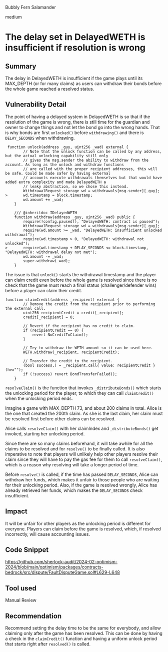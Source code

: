 Bubbly Fern Salamander

medium

# The delay set in DelayedWETH is insufficient if resolution is wrong

## Summary

The delay in DelayedWETH is insufficient if the game plays until its MAX_DEPTH (or for many claims) as users can withdraw their bonds before the whole game reached a resolved status.

## Vulnerability Detail

The point of having a delayed system in DelayedWETH is so that if the resolution of the game is wrong, there is still time for the guardian and owner to change things and not let the bond go into the wrong hands. That is why bonds are first `unlocked()` before `withdrawing()` and there is `DELAY_SECONDS` when withdrawing.

```solidity
 function unlock(address _guy, uint256 _wad) external {
        // Note that the unlock function can be called by any address, but the actual unlocking capability still only
        // gives the msg.sender the ability to withdraw from the account. As long as the unlock and withdraw functions
        // are called with the proper recipient addresses, this will be safe. Could be made safer by having external
        // accounts execute withdrawals themselves but that would have added extra complexity and made DelayedWETH a
        // leaky abstraction, so we chose this instead.
        WithdrawalRequest storage wd = withdrawals[msg.sender][_guy];
>       wd.timestamp = block.timestamp;
        wd.amount += _wad;
    }

    /// @inheritdoc IDelayedWETH
    function withdraw(address _guy, uint256 _wad) public {
        require(!config.paused(), "DelayedWETH: contract is paused");
        WithdrawalRequest storage wd = withdrawals[msg.sender][_guy];
        require(wd.amount >= _wad, "DelayedWETH: insufficient unlocked withdrawal");
        require(wd.timestamp > 0, "DelayedWETH: withdrawal not unlocked");
>       require(wd.timestamp + DELAY_SECONDS <= block.timestamp, "DelayedWETH: withdrawal delay not met");
        wd.amount -= _wad;
        super.withdraw(_wad);
    }
```

The issue is that `unlock()` starts the withdrawal timestamp and the player can claim credit even before the whole game is resolved since there is no check that the game must reach a final status (challenger/defender wins) before a player can claim their credit.

```solidity
function claimCredit(address _recipient) external {
        // Remove the credit from the recipient prior to performing the external call.
        uint256 recipientCredit = credit[_recipient];
        credit[_recipient] = 0;

        // Revert if the recipient has no credit to claim.
        if (recipientCredit == 0) {
            revert NoCreditToClaim();
        }

        // Try to withdraw the WETH amount so it can be used here.
        WETH.withdraw(_recipient, recipientCredit);

        // Transfer the credit to the recipient.
        (bool success,) = _recipient.call{ value: recipientCredit }(hex"");
        if (!success) revert BondTransferFailed();
    }
```

`resolveClaim()` is the function that invokes `_distributeBonds()` which starts the unlocking period for the player, to which they can call `claimCredit()` when the unlocking period ends.

Imagine a game with MAX_DEPTH 73, and about 200 claims in total. Alice is the one that created the 200th claim. As she is the last claim, her claim must be resolved first before other claims can be resolved.

Alice calls `resolveClaim()` with her claimIndex and `_distributeBonds()` get invoked, starting her unlocking period. 

Since there are so many claims beforehand, it will take awhile for all the claims to be resolved and for `resolve()` to be finally called. It is also imperative to note that players will unlikely help other players resolve their claim since they will have to pay the gas fee for them to call `resolveClaim()`, which is a reason why resolving will take a longer period of time.

Before `resolve()` is called, if the time has passed `DELAY_SECONDS`, Alice can withdraw her funds, which makes it unfair to those people who are waiting for their unlocking period. Also, if the game is resolved wrongly, Alice has already retrieved her funds, which makes the `DELAY_SECONDS` check insufficient.

## Impact

It will be unfair for other players as the unlocking period is different for everyone. Players can claim before the game is resolved, which, if resolved incorrectly, will cause accounting issues.

## Code Snippet

https://github.com/sherlock-audit/2024-02-optimism-2024/blob/main/optimism/packages/contracts-bedrock/src/dispute/FaultDisputeGame.sol#L629-L648

## Tool used

Manual Review

## Recommendation

Recommend setting the delay time to be the same for everybody, and allow claiming only after the game has been resolved. This can be done by having a check in the `claimCredit()` function and having a uniform unlock period that starts right after `resolved()` is called. 